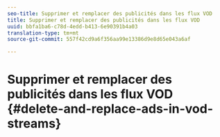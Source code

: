 ```yaml
---
seo-title: Supprimer et remplacer des publicités dans les flux VOD
title: Supprimer et remplacer des publicités dans les flux VOD
uuid: bbfa1ba6-c78d-4edd-b413-6e90391b4a03
translation-type: tm+mt
source-git-commit: 557f42cd9a6f356aa99e13386d9e8d65e043a6af

---
```



# Supprimer et remplacer des publicités dans les flux VOD {#delete-and-replace-ads-in-vod-streams}
